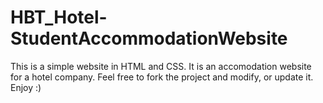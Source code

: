 # HBT_Hotel-StudentAccommodationWebsite
This is a simple website in HTML and CSS.
It is an accomodation website for a hotel company.
Feel free to fork the project and modify, or update it.
Enjoy :)
